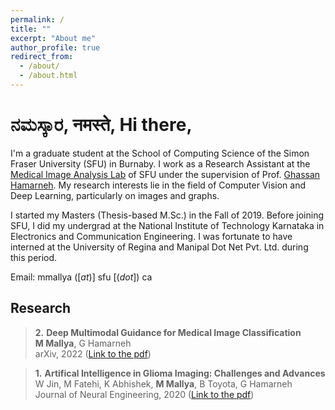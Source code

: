 ```yaml
---
permalink: /
title: ""
excerpt: "About me"
author_profile: true
redirect_from: 
  - /about/
  - /about.html
---
```


<!-- Welcome to my e-home! -->


ನಮಸ್ಕಾರ, नमस्ते, Hi there,
===

I'm a graduate student at the School of Computing Science of the Simon Fraser University (SFU) in Burnaby. I work as a Research Assistant at the [Medical Image Analysis Lab](https://www.medicalimageanalysis.com/) of SFU under the supervision of Prof. [Ghassan Hamarneh](https://scholar.google.com/citations?user=61DdlkAAAAAJ). My research interests lie in the field of Computer Vision and Deep Learning, particularly on images and graphs.

I started my Masters (Thesis-based M.Sc.) in the Fall of 2019. Before joining SFU, I did my undergrad at the National Institute of Technology Karnataka in Electronics and Communication Engineering. I was fortunate to have interned at the University of Regina and Manipal Dot Net Pvt. Ltd. during this period. 

<!-- Here's my [CV](https://drive.google.com/file/d/1Rg--6h9s2V9dd5wZNkomOUAA29ZV3pAq/view?usp=sharing).-->

Email: mmallya ([_at_)] sfu [(_dot_]) ca


Research
---

> **2.** **Deep Multimodal Guidance for Medical Image Classification**  
  >    **M Mallya**, G Hamarneh  
  >    arXiv, 2022 ([Link to the pdf](https://arxiv.org/pdf/2203.05683.pdf))  
  
> **1.** **Artifical Intelligence in Glioma Imaging: Challenges and Advances**  
  >    W Jin, M Fatehi, K Abhishek, **M Mallya**, B Toyota, G Hamarneh  
  >    Journal of Neural Engineering, 2020 ([Link to the pdf](https://iopscience.iop.org/article/10.1088/1741-2552/ab8131/pdf))  
